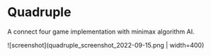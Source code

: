 # Quadruple
A connect four game implementation with minimax algorithm AI.

![screenshot](quadruple_screenshot_2022-09-15.png | width=400)

